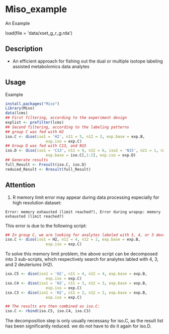# Miso_example
An Example


load(file = 'data/xset_g_r_g.rda')

## Description

- An efficient approach for fishing out the dual or multiple isotope labeling assisted metabolomics data analytes


## Usage

Example 

```r 
install.packages("Miso")
Library(Miso)
data(lcms)
## First filtering, according to the experiment design
explist <- prefilter(lcms)
## Second filtering, according to the labeling patterns
## group C was fed with H2
iso.C <- diso(iso1 = 'H2', n11 = 5, n12 = 3, exp.base = exp.B, 
                  exp.iso = exp.C)
## Group D was fed with C13, and N15
iso.D <- diso(iso1 = 'C13', n11 = 9, n12 = 6, iso2 = 'N15', n21 = 1, n22 = 0,
                  exp.base = iso.C[,1:2], exp.iso = exp.D)
## Generate results
full_Result <- Fresult(iso.C, iso.D)
reduced_Result <- Rresult(full_Result)
```
## Attention    

1. R memory limit error may appear during data processing especially for high resolution dataset:   

`Error: memory exhausted (limit reached?), Error during wrapup: memory exhausted (limit reached?)` 

This error is due to the following script:

```r
## In group C, we are looking for analytes labeled with 5, 4, or 3 deuteriums (H2).
iso.C <- diso(iso1 = H2, n11 = 4, n12 = 2, exp.base = exp.B, 
                  exp.iso = exp.C)
```

To solve this memory limit problem, the above script can be decomposed into 3 sub-scripts, which respectively search for analytes labled with 4, 3, and 2 deuteriums (H2).

```r
iso.C5 <- diso(iso1 = 'H2', n11 = 4, n12 = 4, exp.base = exp.B, 
                  exp.iso = exp.C)
iso.C4 <- diso(iso1 = 'H2', n11 = 3, n12 = 3, exp.base = exp.B, 
                  exp.iso = exp.C)
iso.C3 <- diso(iso1 = 'H2', n11 = 2, n12 = 2, exp.base = exp.B, 
                  exp.iso = exp.C)

## The results are then combined as iso.C:
iso.C <- rbind(iso.C5, iso.C4, iso.C3)
```

The decomposition step is only usually necessasy for iso.C, as the result list has been significantly reduced. we do not have to do it again for iso.D.
